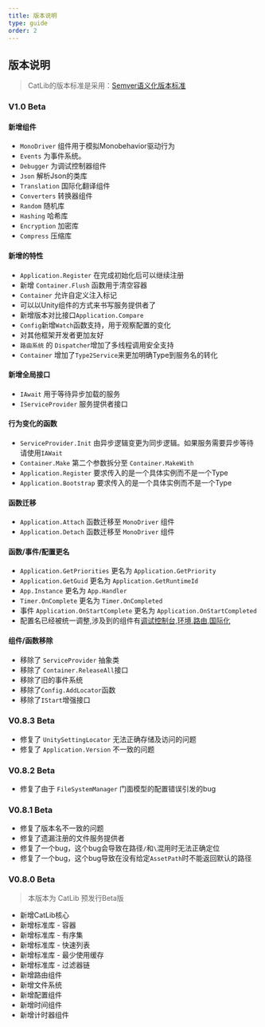 ```yaml
---
title: 版本说明
type: guide
order: 2
---
```


## 版本说明

> CatLib的版本标准是采用：[Semver语义化版本标准](http://semver.org/lang/zh-CN/)

### V1.0 Beta

#### **新增组件**

- `MonoDriver` 组件用于模拟Monobehavior驱动行为
- `Events` 为事件系统。
- `Debugger` 为调试控制器组件
- `Json` 解析Json的类库
- `Translation` 国际化翻译组件
- `Converters` 转换器组件
- `Random` 随机库
- `Hashing` 哈希库
- `Encryption` 加密库
- `Compress` 压缩库

#### **新增的特性**

- `Application.Register` 在完成初始化后可以继续注册
- 新增 `Container.Flush` 函数用于清空容器
- `Container` 允许自定义注入标记
- 可以以Unity组件的方式来书写服务提供者了
- 新增版本对比接口`Application.Compare`
- `Config`新增`Watch`函数支持，用于观察配置的变化
- 对其他框架开发者更加友好 
- `路由系统` 的 `Dispatcher`增加了多线程调用安全支持
- `Container` 增加了`Type2Service`来更加明确Type到服务名的转化

#### **新增全局接口**

- `IAwait` 用于等待异步加载的服务
- `IServiceProvider` 服务提供者接口

#### **行为变化的函数**

- `ServiceProvider.Init` 由异步逻辑变更为同步逻辑。如果服务需要异步等待请使用`IAWait`
- `Container.Make` 第二个参数拆分至 `Container.MakeWith`
- `Application.Register` 要求传入的是一个具体实例而不是一个Type
- `Application.Bootstrap` 要求传入的是一个具体实例而不是一个Type

#### **函数迁移**

- `Application.Attach` 函数迁移至 `MonoDriver` 组件
- `Application.Detach` 函数迁移至 `MonoDriver` 组件

#### **函数/事件/配置更名**

- `Application.GetPriorities` 更名为 `Application.GetPriority`
- `Application.GetGuid` 更名为 `Application.GetRuntimeId`
- `App.Instance` 更名为 `App.Handler`
- `Timer.OnComplete` 更名为 `Timer.OnCompleted`
- 事件 `Application.OnStartComplete` 更名为 `Application.OnStartCompleted`
- 配置名已经被统一调整,涉及到的组件有[调试控制台](console.html),[环境](env.html),[路由](routing.html),[国际化](translation.html)

#### **组件/函数移除**

- 移除了 `ServiceProvider` 抽象类
- 移除了 `Container.ReleaseAll`接口
- 移除了旧的事件系统
- 移除了`Config.AddLocator`函数
- 移除了`IStart`增强接口

### V0.8.3 Beta

- 修复了 `UnitySettingLocator` 无法正确存储及访问的问题
- 修复了 `Application.Version` 不一致的问题

### V0.8.2 Beta

- 修复了由于 `FileSystemManager` 门面模型的配置错误引发的bug

### V0.8.1 Beta

- 修复了版本名不一致的问题
- 修复了遗漏注册的文件服务提供者
- 修复了一个bug，这个bug会导致在路径`/`和`\`混用时无法正确定位
- 修复了一个bug，这个bug导致在没有给定`AssetPath`时不能返回默认的路径

### V0.8.0 Beta

> 本版本为 CatLib 预发行Beta版

- 新增CatLib核心
- 新增标准库 - 容器
- 新增标准库 - 有序集
- 新增标准库 - 快速列表
- 新增标准库 - 最少使用缓存
- 新增标准库 - 过滤器链
- 新增路由组件
- 新增文件系统
- 新增配置组件
- 新增时间组件
- 新增计时器组件
